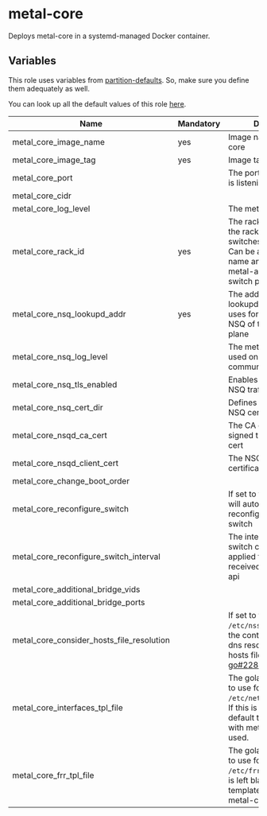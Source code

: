 # metal-core

Deploys metal-core in a systemd-managed Docker container.

## Variables

This role uses variables from [partition-defaults](/partition). So, make sure you define them adequately as well.

You can look up all the default values of this role [here](defaults/main/main.yaml).

| Name                                      | Mandatory | Description                                                                                                                                                            |
| ----------------------------------------- | --------- | ---------------------------------------------------------------------------------------------------------------------------------------------------------------------- |
| metal_core_image_name                     | yes       | Image name of metal-core                                                                                                                                               |
| metal_core_image_tag                      | yes       | Image tag of metal-core                                                                                                                                                |
| metal_core_port                           |           | The port that metal-core is listening on                                                                                                                               |
| metal_core_cidr                           |           |                                                                                                                                                                        |
| metal_core_log_level                      |           | The metal-core log level                                                                                                                                               |
| metal_core_rack_id                        | yes       | The rack id describing the rack in which the leaf switches are contained. Can be a logical rack name and is used by the metal-api to identify the switch pair          |
| metal_core_nsq_lookupd_addr               | yes       | The address to the nsq-lookupd that metal-core uses for discovering the NSQ of the metal control plane                                                                 |
| metal_core_nsq_log_level                  |           | The metal-core log level used on NSQ communication                                                                                                                     |
| metal_core_nsq_tls_enabled                |           | Enables tls encryption on NSQ traffic                                                                                                                                  |
| metal_core_nsq_cert_dir                   |           | Defines the path of the NSQ certificates                                                                                                                               |
| metal_core_nsqd_ca_cert                   |           | The CA certificate that signed the NSQ client cert                                                                                                                     |
| metal_core_nsqd_client_cert               |           | The NSQ client certificate                                                                                                                                             |
| metal_core_change_boot_order              |           |                                                                                                                                                                        |
| metal_core_reconfigure_switch             |           | If set to true, metal-core will automatically reconfigure files on the switch                                                                                          |
| metal_core_reconfigure_switch_interval    |           | The interval in which the switch config gets applied from information received from the metal-api                                                                      |
| metal_core_additional_bridge_vids         |           |                                                                                                                                                                        |
| metal_core_additional_bridge_ports        |           |                                                                                                                                                                        |
| metal_core_consider_hosts_file_resolution |           | If set to true mounts `/etc/nsswitch.conf` into the container to enable dns resolution with the hosts file (see [go#22846](https://github.com/golang/go/issues/22846)) |
| metal_core_interfaces_tpl_file            |           | The golang template file to use for rendering `/etc/network/interfaces`. If this is left blank the default template shipped with metal-core will be used. |
| metal_core_frr_tpl_file                   |           | The golang template file to use for rendering `/etc/frr/frr.conf`. If this is left blank the default template shipped with metal-core will be used. |
